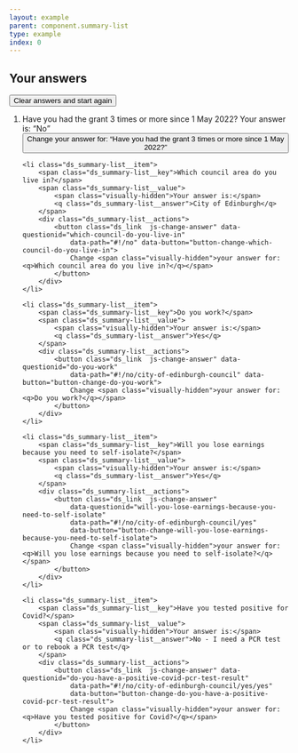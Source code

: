 ```yaml
---
layout: example
parent: component.summary-list
type: example
index: 0
---
```


<h2>Your answers</h2>

<p><button class="ds_link  js-clear-answers">Clear answers and start again</button></p>

<ol class="ds_summary-list">
    <li class="ds_summary-list__item">
        <span class="ds_summary-list__key">Have you had the grant 3 times or more since 1 May 2022?</span>
        <span class="ds_summary-list__value">
            <span class="visually-hidden">Your answer is:</span>
            <q class="ds_summary-list__answer">No</q>
        </span>
        <div class="ds_summary-list__actions">
            <button class="ds_link  js-change-answer" data-questionid="have-you-had-the-grant-3-times"
                data-path="#!" data-button="button-change-have-you-had-the-grant-3-times">
                Change <span class="visually-hidden">your answer for: <q>Have you had the grant 3 times or more since 1 May 2022?</q></span>
            </button>
        </div>
    </li>

    <li class="ds_summary-list__item">
        <span class="ds_summary-list__key">Which council area do you live in?</span>
        <span class="ds_summary-list__value">
            <span class="visually-hidden">Your answer is:</span>
            <q class="ds_summary-list__answer">City of Edinburgh</q>
        </span>
        <div class="ds_summary-list__actions">
            <button class="ds_link  js-change-answer" data-questionid="which-council-do-you-live-in"
                data-path="#!/no" data-button="button-change-which-council-do-you-live-in">
                Change <span class="visually-hidden">your answer for: <q>Which council area do you live in?</q></span>
            </button>
        </div>
    </li>

    <li class="ds_summary-list__item">
        <span class="ds_summary-list__key">Do you work?</span>
        <span class="ds_summary-list__value">
            <span class="visually-hidden">Your answer is:</span>
            <q class="ds_summary-list__answer">Yes</q>
        </span>
        <div class="ds_summary-list__actions">
            <button class="ds_link  js-change-answer" data-questionid="do-you-work"
                data-path="#!/no/city-of-edinburgh-council" data-button="button-change-do-you-work">
                Change <span class="visually-hidden">your answer for: <q>Do you work?</q></span>
            </button>
        </div>
    </li>

    <li class="ds_summary-list__item">
        <span class="ds_summary-list__key">Will you lose earnings because you need to self-isolate?</span>
        <span class="ds_summary-list__value">
            <span class="visually-hidden">Your answer is:</span>
            <q class="ds_summary-list__answer">Yes</q>
        </span>
        <div class="ds_summary-list__actions">
            <button class="ds_link  js-change-answer"
                data-questionid="will-you-lose-earnings-because-you-need-to-self-isolate"
                data-path="#!/no/city-of-edinburgh-council/yes"
                data-button="button-change-will-you-lose-earnings-because-you-need-to-self-isolate">
                Change <span class="visually-hidden">your answer for: <q>Will you lose earnings because you need to self-isolate?</q></span>
            </button>
        </div>
    </li>

    <li class="ds_summary-list__item">
        <span class="ds_summary-list__key">Have you tested positive for Covid?</span>
        <span class="ds_summary-list__value">
            <span class="visually-hidden">Your answer is:</span>
            <q class="ds_summary-list__answer">No - I need a PCR test or to rebook a PCR test</q>
        </span>
        <div class="ds_summary-list__actions">
            <button class="ds_link  js-change-answer" data-questionid="do-you-have-a-positive-covid-pcr-test-result"
                data-path="#!/no/city-of-edinburgh-council/yes/yes"
                data-button="button-change-do-you-have-a-positive-covid-pcr-test-result">
                Change <span class="visually-hidden">your answer for: <q>Have you tested positive for Covid?</q></span>
            </button>
        </div>
    </li>
</ol>
